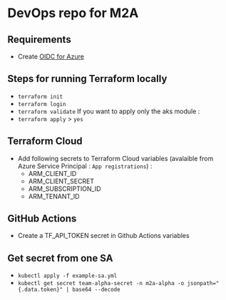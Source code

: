# DevOps repo for M2A

## Requirements

- Create [OIDC for Azure](https://learn.microsoft.com/en-us/azure/developer/github/connect-from-azure?tabs=azure-cli%2Clinux)

## Steps for running Terraform locally
- `terraform init`
- `terraform login`
- `terraform validate`
If you want to apply only the aks module : 
- `terraform apply` > `yes`

## Terraform Cloud
- Add following secrets to Terraform Cloud variables (avalaible from Azure Service Principal : `App registrations`) : 
    - ARM_CLIENT_ID 
    - ARM_CLIENT_SECRET 
    - ARM_SUBSCRIPTION_ID 
    - ARM_TENANT_ID 

## GitHub Actions
- Create a TF_API_TOKEN secret in Github Actions variables

## Get secret from one SA
- `kubectl apply -f example-sa.yml`
- `kubectl get secret team-alpha-secret -n m2a-alpha -o jsonpath="{.data.token}" | base64 --decode`
